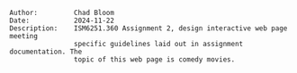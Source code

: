    Author:         Chad Bloom
    Date:           2024-11-22
    Description:    ISM6251.360 Assignment 2, design interactive web page meeting
                    specific guidelines laid out in assignment documentation. The 
                    topic of this web page is comedy movies.